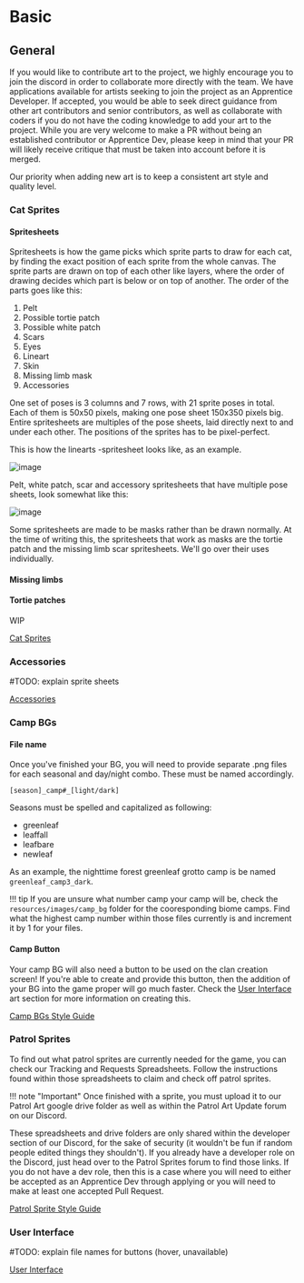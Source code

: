 # Basic
## General
If you would like to contribute art to the project, we highly encourage you to join the discord in order to collaborate more directly with the team.  We have applications available for artists seeking to join the project as an Apprentice Developer.  If accepted, you would be able to seek direct guidance from other art contributors and senior contributors, as well as collaborate with coders if you do not have the coding knowledge to add your art to the project.  While you are very welcome to make a PR without being an established contributor or Apprentice Dev, please keep in mind that your PR will likely receive critique that must be taken into account before it is merged.  

Our priority when adding new art is to keep a consistent art style and quality level.  

### Cat Sprites
#### Spritesheets
Spritesheets is how the game picks which sprite parts to draw for each cat, by finding the exact position of each sprite from the whole canvas. The sprite parts are drawn on top of each other like layers, where the order of drawing decides which part is below or on top of another. The order of the parts goes like this:

1. Pelt
2. Possible tortie patch
3. Possible white patch
4. Scars
5. Eyes
6. Lineart
7. Skin
8. Missing limb mask
9. Accessories

One set of poses is 3 columns and 7 rows, with 21 sprite poses in total. Each of them is 50x50 pixels, making one pose sheet 150x350 pixels big. Entire spritesheets are multiples of the pose sheets, laid directly next to and under each other. The positions of the sprites has to be pixel-perfect.

This is how the linearts -spritesheet looks like, as an example.

![image](https://github.com/ClanGenOfficial/clangen/assets/54122046/e20c47b7-0786-4620-bcc0-a5ea4e216364)

Pelt, white patch, scar and accessory spritesheets that have multiple pose sheets, look somewhat like this:

![image](https://github.com/ClanGenOfficial/clangen/assets/54122046/e615ac11-1cee-41c1-a4a9-cbeffafde358)

Some spritesheets are made to be masks rather than be drawn normally. At the time of writing this, the spritesheets that work as masks are the tortie patch and the missing limb scar spritesheets. We'll go over their uses individually.

#### Missing limbs

#### Tortie patches

WIP

[Cat Sprites](https://github.com/ClanGenOfficial/clangen/wiki/%5BArt%5D-%E2%80%90-Style-Guides#clangen-cat-sprites)

### Accessories
#TODO: explain sprite sheets

[Accessories](https://github.com/ClanGenOfficial/clangen/wiki/%5BArt%5D-%E2%80%90-Style-Guides#accessory-style-guide)

### Camp BGs
#### File name
Once you've finished your BG, you will need to provide separate .png files for each seasonal and day/night combo.  These must be named accordingly.

`[season]_camp#_[light/dark]`

Seasons must be spelled and capitalized as following:
- greenleaf
- leaffall
- leafbare
- newleaf

As an example, the nighttime forest greenleaf grotto camp is be named `greenleaf_camp3_dark`.  

!!! tip
    If you are unsure what number camp your camp will be, check the `resources/images/camp_bg` folder for the cooresponding biome camps.  Find what the highest camp number within those files currently is and increment it by 1 for your files.

#### Camp Button
Your camp BG will also need a button to be used on the clan creation screen!  If you're able to create and provide this button, then the addition of your BG into the game proper will go much faster.  Check the [User Interface](https://github.com/ClanGenOfficial/clangen/wiki/%5BArt%5D-%E2%80%90-Basic#user-interface) art section for more information on creating this.

[Camp BGs Style Guide](https://github.com/ClanGenOfficial/clangen/wiki/%5BArt%5D-%E2%80%90-Style-Guides#camp-bgs-style-guide)

### Patrol Sprites
To find out what patrol sprites are currently needed for the game, you can check our Tracking and Requests Spreadsheets.  Follow the instructions found within those spreadsheets to claim and check off patrol sprites.  

!!! note "Important"
    Once finished with a sprite, you must upload it to our Patrol Art google drive folder as well as within the Patrol Art Update forum on our Discord.

These spreadsheets and drive folders are only shared within the developer section of our Discord, for the sake of security (it wouldn't be fun if random people edited things they shouldn't).  If you already have a developer role on the Discord, just head over to the Patrol Sprites forum to find those links.  If you do not have a dev role, then this is a case where you will need to either be accepted as an Apprentice Dev through applying or you will need to make at least one accepted Pull Request.

[Patrol Sprite Style Guide](https://github.com/ClanGenOfficial/clangen/wiki/%5BArt%5D-%E2%80%90-Style-Guides#patrol-sprite-style-guide)

### User Interface
#TODO: explain file names for buttons (hover, unavailable)

[User Interface](https://github.com/ClanGenOfficial/clangen/wiki/%5BArt%5D-%E2%80%90-Style-Guides#ui-style-guide)